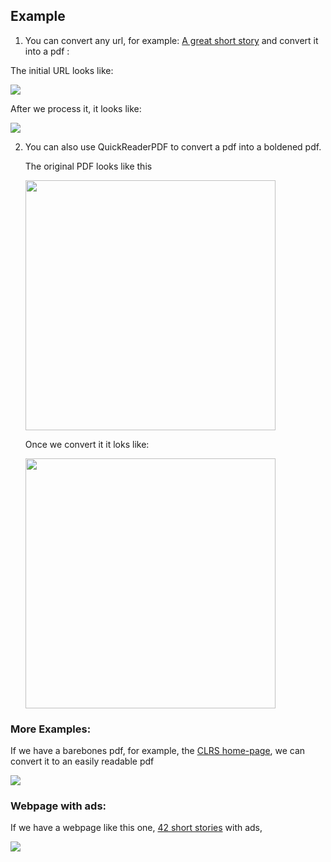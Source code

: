  

## Example

  

  

1. You can convert any url, for example: [A great short story](https://americanliterature.com/author/philip-k-dick/short-story/the-eyes-have-it) and convert it into a pdf :

  

  

The initial URL looks like:

  

<img  src="https://drive.google.com/uc?id=1tRH3PCZFTXmvremGEdDzHud1lBLHrWCJ">

  

  

After we process it, it looks like:

  

<img  src="https://drive.google.com/uc?id=1YfQ1A8f25FnTiMjLNwGDHZQs5S3Zsw6D">

  

  

2. You can also use QuickReaderPDF to convert a pdf into a boldened pdf.
	
	The original PDF looks like this
	
	<img  src="https://drive.google.com/uc?id=1R7XDMS8hlB7v12XIpU06-q_-yybJBrkf"  width="400" height="400">

	Once we convert it it loks like:

	<img  src="https://drive.google.com/uc?id=1YfQ1A8f25FnTiMjLNwGDHZQs5S3Zsw6D"  width="400" height="400">


### More Examples:

If we have a barebones pdf, for example, the [CLRS home-page](https://sites.math.rutgers.edu/~ajl213/CLRS/CLRS.html), we can convert it to an easily readable pdf

<img  src="https://drive.google.com/uc?id=12stpLUNJnXahrZKGVhWigHEIWDhJXZzC">


### Webpage with ads:

If we have a webpage like this one, [42 short stories](https://reluctantreaderbooks.com/short-stories-for-middle-school/) with ads, 


<img  src="https://drive.google.com/uc?id=1Q3t4qywhb1LeZ_lcN9mpnDLmgymNlueb">
